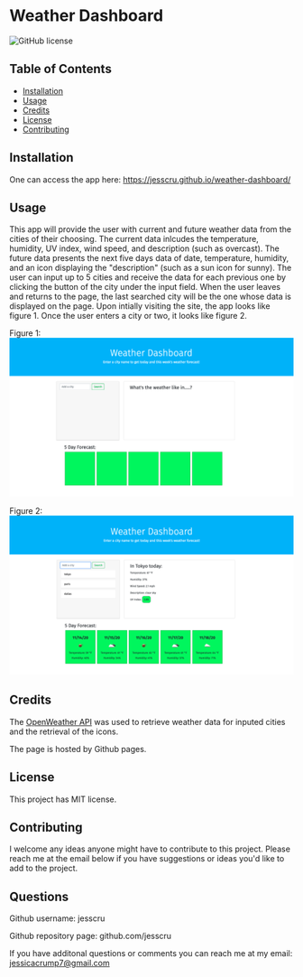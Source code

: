 # Weather Dashboard

![GitHub license](https://img.shields.io/badge/license-MIT-blue.svg)

## Table of Contents 

* [Installation](#installation)
* [Usage](#usage)
* [Credits](#credits)
* [License](#license)
* [Contributing](#contributing)

## Installation 

One can access the app here: https://jesscru.github.io/weather-dashboard/ 

## Usage

This app will provide the user with current and future weather data from the cities of their choosing. The current data inlcudes the temperature, humidity, UV index, wind speed, and description (such as overcast). The future data presents the next five days data of date, temperature, humidity, and an icon displaying the "description" (such as a sun icon for sunny). The user can input up to 5 cities and receive the data for each previous one by clicking the button of the city under the input field. When the user leaves and returns to the page, the last searched city will be the one whose data is displayed on the page. Upon intially visiting the site, the app looks like figure 1. Once the user enters a city or two, it looks like figure 2.

Figure 1:
![empty page](./images/page-no-local-storage.png)

Figure 2: 
![page with cities](./images/page-with-weather-data.png)


## Credits

The [OpenWeather API](https://openweathermap.org/api) was used to retrieve weather data for inputed cities and the retrieval of the icons.

The page is hosted by Github pages. 

## License 

This project has MIT license. 

## Contributing 

I welcome any ideas anyone might have to contribute to this project. Please reach me at the email below if you have suggestions or ideas you'd like to add to the project. 

## Questions 

Github username: jesscru

Github repository page: github.com/jesscru

If you have additonal questions or comments you can reach me at my email: jessicacrump7@gmail.com
